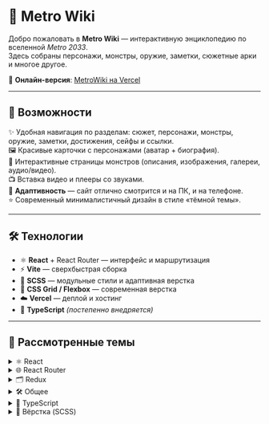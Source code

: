 # 🌆 Metro Wiki

Добро пожаловать в **Metro Wiki** — интерактивную энциклопедию по вселенной *Metro 2033*.  
Здесь собраны персонажи, монстры, оружие, заметки, сюжетные арки и многое другое.  

🔗 **Онлайн-версия**: [MetroWiki на Vercel](https://metro-wiki-me77.vercel.app/)

---

## 🚀 Возможности

✨ Удобная навигация по разделам: сюжет, персонажи, монстры, оружие, заметки, достижения, сейфы и ссылки.  
🖼️ Красивые карточки с персонажами (аватар + биография).  
👹 Интерактивные страницы монстров (описания, изображения, галереи, аудио/видео).  
📺 Вставка видео и плееры со звуками.  
📱 **Адаптивность** — сайт отлично смотрится и на ПК, и на телефоне.  
⭐ Современный минималистичный дизайн в стиле «тёмной темы».  

---

## 🛠️ Технологии

- ⚛️ **React** + React Router — интерфейс и маршрутизация  
- ⚡ **Vite** — сверхбыстрая сборка  
- 🎨 **SCSS** — модульные стили и адаптивная верстка  
- 📐 **CSS Grid / Flexbox** — современная верстка  
- ☁️ **Vercel** — деплой и хостинг  
- 📘 **TypeScript** *(постепенно внедряется)*  

---

## 📌 Рассмотренные темы

<details>
  <summary>⚛️ React</summary>

- Функциональные компоненты с хуками (useState, useEffect)
- Маршрутизация с React Router
- Интеграция React + Redux 
- Условный рендеринг и работа с медиа
- Типизация компонентов в TypeScript
- Локальное хранилище (localStorage)
- SCSS-модули для стилизации компонентов
</details>

<details>
  <summary>🌐 React Router</summary>

- Навигация между страницами  
- Динамические маршруты (`/movie/:id`, `/language/:id`)  
- Переходы между страницами с помощью Link
- Получение параметров URL через useParams
- Компоненты реактивно отрисовываются под разные маршруты
- Комбинация маршрутов + логики компонента: может показывать разные данные в зависимости от параметров маршрута  
</details>

<details>
  <summary>🗂 Redux </summary>

- Настройка Redux Toolkit (createSlice, PayloadAction) 
- Slice для избранного  
- Хуки (useDispatch, useSelector) 
- Инициализация состояния из localStorage при загрузке приложения
- Работа с сериализацией (JSON.stringify / JSON.parse) 
</details>

<details>
  <summary>🛠 Общее</summary>

- Работа с локальным JSON (mock-данные фильмов)  
- Подключение и хранение изображений (постеры, баннеры)  
- Организация структуры проекта (pages, components, store, types)  
</details>

<details>
  <summary>📜 TypeScript</summary>

- Использование интерфейсов / типов для описания модели данных (например, Movie)
- Типизация действий Redux через PayloadAction<T> и типизация состояния
- Типизация хуков React (useState<...>)
- Типизация пропсов компонентов (интерфейсы Prop types)
- Использование RootState для безопасного доступа к стейту через useSelector
</details>

<details>
  <summary>🎨 Вёрстка (SCSS)</summary>

- Структурированная стилизация: SCSS-файлы по компонентам / страницам
- Использование именованных классов, отражающих контекст компонента
- Импорт SCSS в React и применение стилей к JSX-элементам
- Стилизация интерактивных элементов — hover, переходы, визуальные эффекты.
- Ховеры и анимации (например, на карточках языков)  
</details>
